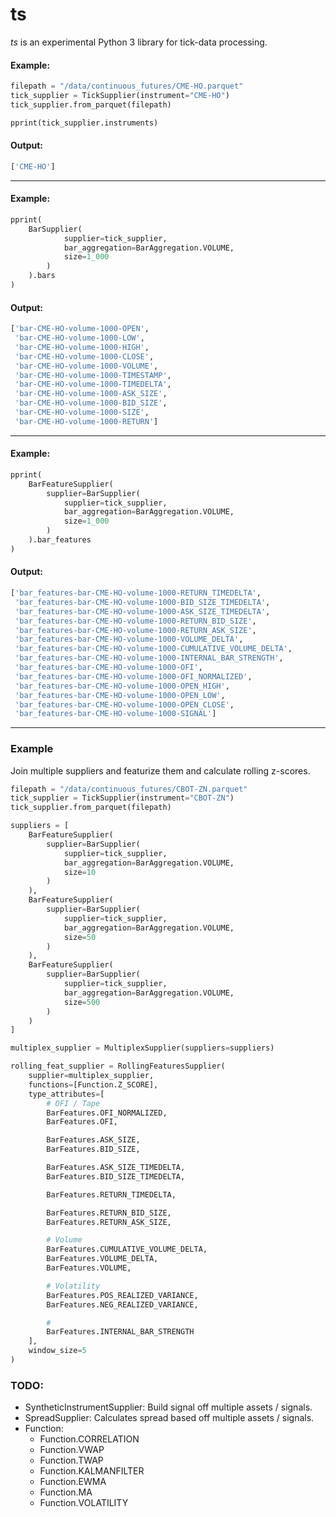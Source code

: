 # ts
_ts_ is an experimental Python 3 library for tick-data processing.

#### Example:
```python
filepath = "/data/continuous_futures/CME-HO.parquet"
tick_supplier = TickSupplier(instrument="CME-HO")
tick_supplier.from_parquet(filepath)

pprint(tick_supplier.instruments)
```
#### Output:
```python
['CME-HO']
```
---
#### Example:
```python
pprint(
    BarSupplier(
            supplier=tick_supplier,
            bar_aggregation=BarAggregation.VOLUME,
            size=1_000
        )
    ).bars
)
```
#### Output:
```python
['bar-CME-HO-volume-1000-OPEN',
 'bar-CME-HO-volume-1000-LOW',
 'bar-CME-HO-volume-1000-HIGH',
 'bar-CME-HO-volume-1000-CLOSE',
 'bar-CME-HO-volume-1000-VOLUME',
 'bar-CME-HO-volume-1000-TIMESTAMP',
 'bar-CME-HO-volume-1000-TIMEDELTA',
 'bar-CME-HO-volume-1000-ASK_SIZE',
 'bar-CME-HO-volume-1000-BID_SIZE',
 'bar-CME-HO-volume-1000-SIZE',
 'bar-CME-HO-volume-1000-RETURN']
```
---
#### Example:
```python
pprint(
    BarFeatureSupplier(
        supplier=BarSupplier(
            supplier=tick_supplier,
            bar_aggregation=BarAggregation.VOLUME,
            size=1_000
        )
    ).bar_features
)
```
#### Output:
```python
['bar_features-bar-CME-HO-volume-1000-RETURN_TIMEDELTA',
 'bar_features-bar-CME-HO-volume-1000-BID_SIZE_TIMEDELTA',
 'bar_features-bar-CME-HO-volume-1000-ASK_SIZE_TIMEDELTA',
 'bar_features-bar-CME-HO-volume-1000-RETURN_BID_SIZE',
 'bar_features-bar-CME-HO-volume-1000-RETURN_ASK_SIZE',
 'bar_features-bar-CME-HO-volume-1000-VOLUME_DELTA',
 'bar_features-bar-CME-HO-volume-1000-CUMULATIVE_VOLUME_DELTA',
 'bar_features-bar-CME-HO-volume-1000-INTERNAL_BAR_STRENGTH',
 'bar_features-bar-CME-HO-volume-1000-OFI',
 'bar_features-bar-CME-HO-volume-1000-OFI_NORMALIZED',
 'bar_features-bar-CME-HO-volume-1000-OPEN_HIGH',
 'bar_features-bar-CME-HO-volume-1000-OPEN_LOW',
 'bar_features-bar-CME-HO-volume-1000-OPEN_CLOSE',
 'bar_features-bar-CME-HO-volume-1000-SIGNAL']
```
---

### Example
Join multiple suppliers and featurize them and calculate rolling z-scores.
```python
filepath = "/data/continuous_futures/CBOT-ZN.parquet"
tick_supplier = TickSupplier(instrument="CBOT-ZN")
tick_supplier.from_parquet(filepath)

suppliers = [
    BarFeatureSupplier(
        supplier=BarSupplier(
            supplier=tick_supplier,
            bar_aggregation=BarAggregation.VOLUME,
            size=10
        )
    ),
    BarFeatureSupplier(
        supplier=BarSupplier(
            supplier=tick_supplier,
            bar_aggregation=BarAggregation.VOLUME,
            size=50
        )
    ),
    BarFeatureSupplier(
        supplier=BarSupplier(
            supplier=tick_supplier,
            bar_aggregation=BarAggregation.VOLUME,
            size=500
        )
    )
]

multiplex_supplier = MultiplexSupplier(suppliers=suppliers)

rolling_feat_supplier = RollingFeaturesSupplier(
    supplier=multiplex_supplier,
    functions=[Function.Z_SCORE],
    type_attributes=[
        # OFI / Tape
        BarFeatures.OFI_NORMALIZED,
        BarFeatures.OFI,

        BarFeatures.ASK_SIZE,
        BarFeatures.BID_SIZE,

        BarFeatures.ASK_SIZE_TIMEDELTA,
        BarFeatures.BID_SIZE_TIMEDELTA,

        BarFeatures.RETURN_TIMEDELTA,

        BarFeatures.RETURN_BID_SIZE,
        BarFeatures.RETURN_ASK_SIZE,

        # Volume
        BarFeatures.CUMULATIVE_VOLUME_DELTA,
        BarFeatures.VOLUME_DELTA,
        BarFeatures.VOLUME,

        # Volatility
        BarFeatures.POS_REALIZED_VARIANCE,
        BarFeatures.NEG_REALIZED_VARIANCE,

        #
        BarFeatures.INTERNAL_BAR_STRENGTH
    ],
    window_size=5
)
```


### TODO:
* SyntheticInstrumentSupplier: Build signal off multiple assets / signals.
* SpreadSupplier: Calculates spread based off multiple assets / signals.
* Function:
  * Function.CORRELATION
  * Function.VWAP
  * Function.TWAP
  * Function.KALMANFILTER
  * Function.EWMA
  * Function.MA
  * Function.VOLATILITY
